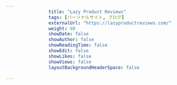 ---
                title: "Lazy Product Reviews"
                tags: [パーソナルサイト, ブログ]
                externalUrl: "https://lazyproductreviews.com/"
                weight: 90
                showDate: false
                showAuthor: false
                showReadingTime: false
                showEdit: false
                showLikes: false
                showViews: false
                layoutBackgroundHeaderSpace: false
                ---

